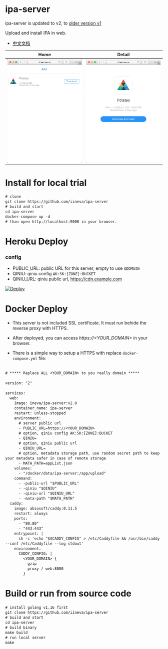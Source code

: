 # ipa-server

ipa-server is updated to v2, to [older version v1](https://github.com/iineva/ipa-server/tree/v1)

Upload and install IPA in web.

* [中文文档](README_zh.md)

Home | Detail |
 --- | ---
![](snapshot/en/1.jpeg) | ![](snapshot/en/2.jpeg)


# Install for local trial

```shell
# clone
git clone https://github.com/iineva/ipa-server
# build and start
cd ipa-server
docker-compose up -d
# than open http://localhost:9008 in your browser.
```

# Heroku Deploy

### config

* PUBLIC_URL: public URL for this server, empty to use `$DOMAIN`
* QINIU: qiniu config `AK:SK:[ZONE]:BUCKET`
* QINIU_URL: qiniu public url, https://cdn.example.com

[![Deploy](https://www.herokucdn.com/deploy/button.svg)](https://heroku.com/deploy)


# Docker Deploy

* This server is not included SSL certificate. It must run behide the reverse proxy with HTTPS.

* After deployed, you can access *https://\<YOUR_DOMAIN\>* in your browser.

* There is a simple way to setup a HTTPS with replace `docker-compose.yml` file:

```

# ***** Replace ALL <YOUR_DOMAIN> to you really domain *****

version: "2"

services:
  web:
    image: ineva/ipa-server:v2.0
    container_name: ipa-server
    restart: unless-stopped
    environment:
      # server public url
      - PUBLIC_URL=https://<YOUR_DOMAIN>
      # option, qiniu config AK:SK:[ZONE]:BUCKET
      - QINIU=
      # option, qiniu public url
      - QINIU_URL=
      # option, metadata storage path, use random secret path to keep your metadata safer in case of remote storage
      - MATA_PATH=appList.json
    volumes:
      - "/docker/data/ipa-server:/app/upload"
    command:
      - -public-url "$PUBLIC_URL"
      - -qiniu "$QINIU"
      - -qiniu-url "$QINIU_URL"
      - -mata-path "$MATA_PATH"
  caddy:
    image: abiosoft/caddy:0.11.5
    restart: always
    ports:
      - "80:80"
      - "443:443"
    entrypoint: |
      sh -c 'echo "$$CADDY_CONFIG" > /etc/Caddyfile && /usr/bin/caddy --conf /etc/Caddyfile --log stdout'
    environment:
      CADDY_CONFIG: |
        <YOUR_DOMAIN> {
          gzip
          proxy / web:8080
        }
```

# Build or run from source code

```shell
# install golang v1.16 first
git clone https://github.com/iineva/ipa-server
# build and start
cd ipa-server
# build binary
make build
# run local server
make
```
